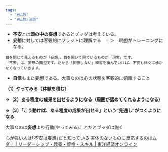 ```yaml
---
tags:
  - "#仏教"
  - "#仏教/法話"
---
```


- **不安**とは**頭の中の妄想**であるとブッダは考えている。
- **妄想**に対しては客観的にフラットに理解する　＝＞　瞑想がトレーニングになる。
```
目を閉じて見えるものが「妄想」。目を開いて見ているものが「現実」です。
「不安」は、妄想の典型です。だから「妄想しない」練習を積んでいけば、不安も徐々に湧かなくなっていきます。
```
- **自信**もまた妄想である。大事なのは心の状態を客観的に俯瞰すること

**（1）やってみる（体験を積む）**

**⇒（2）ある程度の成果を出せるようになる（周囲が認めてくれるようになる）**

**⇒（3）「こう動けば、ある程度の成果が出せる」という“見通し”がつくようになる**

大事なのは**妄想**より行動(やってみる)ことだとブッダは説く

[心が強い人は｢不安は妄想｣だと知っている 実体のないものに反応するのはムダ！ | リーダーシップ・教養・資格・スキル | 東洋経済オンライン](https://toyokeizai.net/articles/-/84567?page=5)

